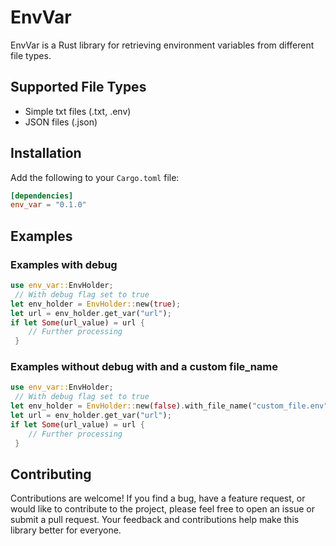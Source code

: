 # EnvVar

EnvVar is a Rust library for retrieving environment variables from different file types.

## Supported File Types

- Simple txt files (.txt, .env)
- JSON files (.json)

## Installation

Add the following to your `Cargo.toml` file:

```toml
[dependencies]
env_var = "0.1.0"
```

## Examples

### Examples with debug

```rust
use env_var::EnvHolder;
 // With debug flag set to true
let env_holder = EnvHolder::new(true);
let url = env_holder.get_var("url");
if let Some(url_value) = url {
    // Further processing
 }
```

### Examples without debug with and a custom file_name

```rust
use env_var::EnvHolder;
 // With debug flag set to true
let env_holder = EnvHolder::new(false).with_file_name("custom_file.env");
let url = env_holder.get_var("url");
if let Some(url_value) = url {
    // Further processing
 }
```

## Contributing

Contributions are welcome! If you find a bug, have a feature request, or would like to contribute to the project, please feel free to open an issue or submit a pull request. Your feedback and contributions help make this library better for everyone.
